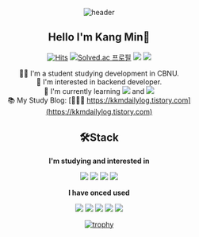   <div align="center">
 
  ![header](https://capsule-render.vercel.app/api?type=waving&color=gradient&height=300&section=header&text=WELCOME🌟&fontSize=60)
  
  
 ## Hello I'm Kang Min👋
[![Hits](https://hits.seeyoufarm.com/api/count/incr/badge.svg?url=https%3A%2F%2Fgithub.com%2Fkkmin223&count_bg=%2379C83D&title_bg=%23555555&icon=&icon_color=%23E7E7E7&title=Git&edge_flat=false)](https://hits.seeyoufarm.com)
[![Solved.ac
프로필](http://mazassumnida.wtf/api/mini/generate_badge?boj=kkmin223)](https://solved.ac/kkmin223) <img src="https://img.shields.io/badge/rkdals133@gmail.com-EA4335?style=flat&logo=Gmail&logoColor=white"/> <a href="https://kkmdailylog.tistory.com" target="_blank"><img src="https://img.shields.io/badge/Study Blog-00A1D6?style=flat&logo=Bilibili&logoColor=white"/></a>

👨‍🎓 I'm a student studying development in CBNU. <br>
🔭 I'm interested in backend developer.<br>
📖 I'm currently learning <img src="https://img.shields.io/badge/Spring-6DB33F?style=flat-square&logo=Spring&logoColor=white"/> and <img src="https://img.shields.io/badge/Java-007396?style=flat-square&logo=Java&logoColor=white"/> <br>
📚 My Study Blog: [🐕‍🦺🐾  https://kkmdailylog.tistory.com](https://kkmdailylog.tistory.com) <br>

## 🛠Stack
**I'm studying and interested in**
  
<img src="https://img.shields.io/badge/Java-007396?style=flat&logo=Java&logoColor=white"/> <img src="https://img.shields.io/badge/Spring-6DB33F?style=flat&logo=Spring&logoColor=white"/> <img src="https://img.shields.io/badge/MySQL-4479A1?style=flat&logo=MySQL&logoColor=white"/> <img src="https://img.shields.io/badge/MongoDB-47A248?style=flat&logo=MongoDB&logoColor=white"/> 
  
**I have onced used** 
  
  <img src="https://img.shields.io/badge/C++-00599C?style=flat&logo=C%2B%2B&logoColor=white"/> <img src="https://img.shields.io/badge/Node.js-339933?style=flat&logo=Node.js&logoColor=white"/> <img src="https://img.shields.io/badge/HTML-E34F26?style=flat&logo=HTML5&logoColor=white"/> <img src="https://img.shields.io/badge/CSS-1572B6?style=flat&logo=CSS3&logoColor=white"/> <img src="https://img.shields.io/badge/JavaScript-F7DF1E?style=flat&logo=JavaScript&logoColor=white"/> 




  
[![trophy](https://github-profile-trophy.vercel.app/?username=kkmin223)](https://github.com/kkmin223/github-profile)
 
</div>
<!--
 ![kkmin223's github stats](https://github-readme-stats.vercel.app/api?username=kkmin223&theme=vue)
[![kkmin223's github stats](https://github-readme-stats.vercel.app/api/top-langs/?username=kkmin223&show_icons=true&hide_border=true&title_color=004386&icon_color=00438&&layout=compact)](https://github.com/kkmin223) 

-->





<!--
**kkmin223/kkmin223** is a ✨ _special_ ✨ repository because its `README.md` (this file) appears on your GitHub profile.

Here are some ideas to get you started:

- 🔭 I’m currently working on ...
- 🌱 I’m currently learning ...
- 👯 I’m looking to collaborate on ...
- 🤔 I’m looking for help with ...
- 💬 Ask me about ...
- 📫 How to reach me: ...
- 😄 Pronouns: ...
- ⚡ Fun fact: ...
-->
